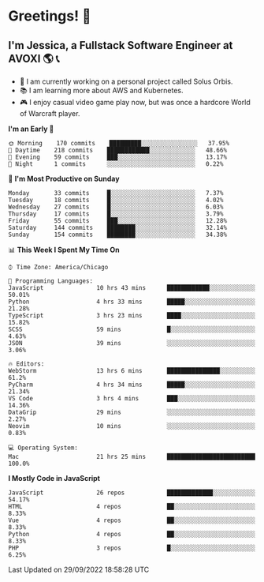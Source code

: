 # Greetings! 🧠

## I'm Jessica, a Fullstack Software Engineer at AVOXI 🌎 📞

- 🌟 I am currently working on a personal project called Solus Orbis.
- 📚 I am learning more about AWS and Kubernetes.
- 🎮 I enjoy casual video game play now, but was once a hardcore World of Warcraft player.

<!--START_SECTION:waka-->
**I'm an Early 🐤** 

```text
🌞 Morning    170 commits    █████████░░░░░░░░░░░░░░░░   37.95% 
🌆 Daytime    218 commits    ████████████░░░░░░░░░░░░░   48.66% 
🌃 Evening    59 commits     ███░░░░░░░░░░░░░░░░░░░░░░   13.17% 
🌙 Night      1 commits      ░░░░░░░░░░░░░░░░░░░░░░░░░   0.22%

```
📅 **I'm Most Productive on Sunday** 

```text
Monday       33 commits     █░░░░░░░░░░░░░░░░░░░░░░░░   7.37% 
Tuesday      18 commits     █░░░░░░░░░░░░░░░░░░░░░░░░   4.02% 
Wednesday    27 commits     █░░░░░░░░░░░░░░░░░░░░░░░░   6.03% 
Thursday     17 commits     █░░░░░░░░░░░░░░░░░░░░░░░░   3.79% 
Friday       55 commits     ███░░░░░░░░░░░░░░░░░░░░░░   12.28% 
Saturday     144 commits    ████████░░░░░░░░░░░░░░░░░   32.14% 
Sunday       154 commits    ████████░░░░░░░░░░░░░░░░░   34.38%

```


📊 **This Week I Spent My Time On** 

```text
⌚︎ Time Zone: America/Chicago

💬 Programming Languages: 
JavaScript               10 hrs 43 mins      ████████████░░░░░░░░░░░░░   50.01% 
Python                   4 hrs 33 mins       █████░░░░░░░░░░░░░░░░░░░░   21.28% 
TypeScript               3 hrs 23 mins       ████░░░░░░░░░░░░░░░░░░░░░   15.82% 
SCSS                     59 mins             █░░░░░░░░░░░░░░░░░░░░░░░░   4.63% 
JSON                     39 mins             ░░░░░░░░░░░░░░░░░░░░░░░░░   3.06%

🔥 Editors: 
WebStorm                 13 hrs 6 mins       ███████████████░░░░░░░░░░   61.2% 
PyCharm                  4 hrs 34 mins       █████░░░░░░░░░░░░░░░░░░░░   21.34% 
VS Code                  3 hrs 4 mins        ███░░░░░░░░░░░░░░░░░░░░░░   14.36% 
DataGrip                 29 mins             ░░░░░░░░░░░░░░░░░░░░░░░░░   2.27% 
Neovim                   10 mins             ░░░░░░░░░░░░░░░░░░░░░░░░░   0.83%

💻 Operating System: 
Mac                      21 hrs 25 mins      █████████████████████████   100.0%

```

**I Mostly Code in JavaScript** 

```text
JavaScript               26 repos            █████████████░░░░░░░░░░░░   54.17% 
HTML                     4 repos             ██░░░░░░░░░░░░░░░░░░░░░░░   8.33% 
Vue                      4 repos             ██░░░░░░░░░░░░░░░░░░░░░░░   8.33% 
Python                   4 repos             ██░░░░░░░░░░░░░░░░░░░░░░░   8.33% 
PHP                      3 repos             █░░░░░░░░░░░░░░░░░░░░░░░░   6.25%

```



 Last Updated on 29/09/2022 18:58:28 UTC
<!--END_SECTION:waka-->

<!--
**jessikuh/jessikuh** is a ✨ _special_ ✨ repository because its `README.md` (this file) appears on your GitHub profile.

Here are some ideas to get you started:

- 🔭 I’m currently working on ...
- 🌱 I’m currently learning ...
- 👯 I’m looking to collaborate on ...
- 🤔 I’m looking for help with ...
- 💬 Ask me about ...
- 📫 How to reach me: ...
- 😄 Pronouns: ...
- ⚡ Fun fact: ...
-->
